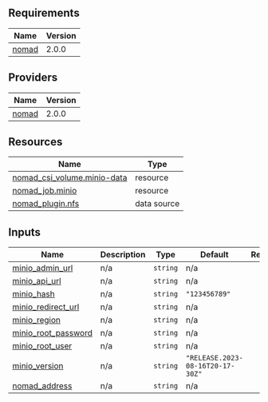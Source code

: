 <!-- BEGIN_TF_DOCS -->
## Requirements

| Name | Version |
|------|---------|
| <a name="requirement_nomad"></a> [nomad](#requirement\_nomad) | 2.0.0 |

## Providers

| Name | Version |
|------|---------|
| <a name="provider_nomad"></a> [nomad](#provider\_nomad) | 2.0.0 |

## Resources

| Name | Type |
|------|------|
| [nomad_csi_volume.minio-data](https://registry.terraform.io/providers/hashicorp/nomad/2.0.0/docs/resources/csi_volume) | resource |
| [nomad_job.minio](https://registry.terraform.io/providers/hashicorp/nomad/2.0.0/docs/resources/job) | resource |
| [nomad_plugin.nfs](https://registry.terraform.io/providers/hashicorp/nomad/2.0.0/docs/data-sources/plugin) | data source |

## Inputs

| Name | Description | Type | Default | Required |
|------|-------------|------|---------|:--------:|
| <a name="input_minio_admin_url"></a> [minio\_admin\_url](#input\_minio\_admin\_url) | n/a | `string` | n/a | yes |
| <a name="input_minio_api_url"></a> [minio\_api\_url](#input\_minio\_api\_url) | n/a | `string` | n/a | yes |
| <a name="input_minio_hash"></a> [minio\_hash](#input\_minio\_hash) | n/a | `string` | `"123456789"` | no |
| <a name="input_minio_redirect_url"></a> [minio\_redirect\_url](#input\_minio\_redirect\_url) | n/a | `string` | n/a | yes |
| <a name="input_minio_region"></a> [minio\_region](#input\_minio\_region) | n/a | `string` | n/a | yes |
| <a name="input_minio_root_password"></a> [minio\_root\_password](#input\_minio\_root\_password) | n/a | `string` | n/a | yes |
| <a name="input_minio_root_user"></a> [minio\_root\_user](#input\_minio\_root\_user) | n/a | `string` | n/a | yes |
| <a name="input_minio_version"></a> [minio\_version](#input\_minio\_version) | n/a | `string` | `"RELEASE.2023-08-16T20-17-30Z"` | no |
| <a name="input_nomad_address"></a> [nomad\_address](#input\_nomad\_address) | n/a | `string` | n/a | yes |
<!-- END_TF_DOCS -->
